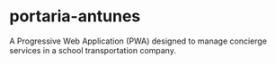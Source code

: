 # portaria-antunes
A Progressive Web Application (PWA) designed to manage concierge services in a school transportation company.
